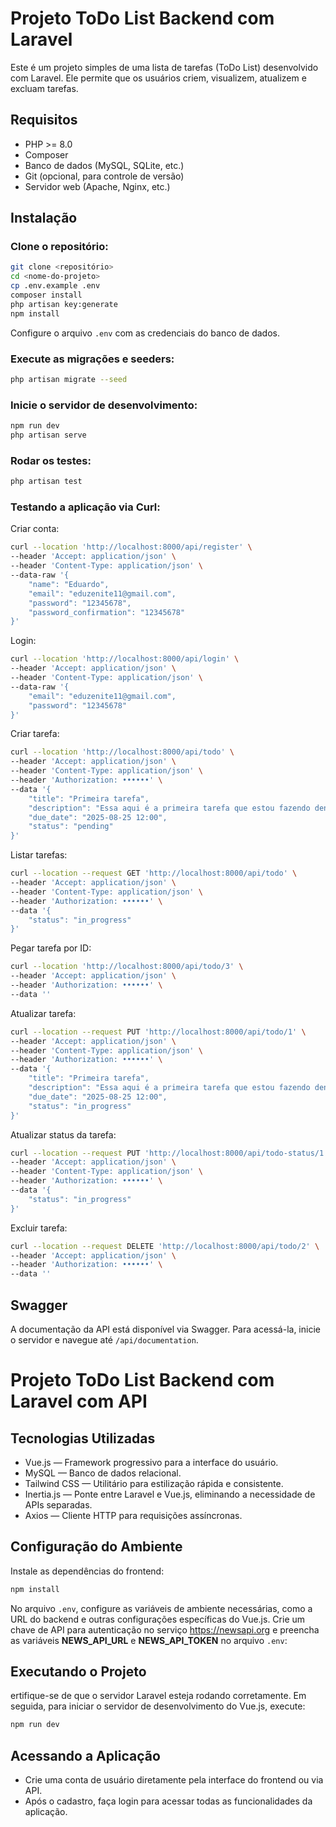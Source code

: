# Projeto ToDo List Backend com Laravel
Este é um projeto simples de uma lista de tarefas (ToDo List) desenvolvido com Laravel. Ele permite que os usuários criem, visualizem, atualizem e excluam tarefas.

## Requisitos
- PHP >= 8.0
- Composer
- Banco de dados (MySQL, SQLite, etc.)
- Git (opcional, para controle de versão)
- Servidor web (Apache, Nginx, etc.)

## Instalação
### Clone o repositório:
```bash
git clone <repositório>
cd <nome-do-projeto>
cp .env.example .env
composer install
php artisan key:generate
npm install
```
Configure o arquivo `.env` com as credenciais do banco de dados.

### Execute as migrações e seeders:
```bash
php artisan migrate --seed
```
### Inicie o servidor de desenvolvimento:
```bash
npm run dev
php artisan serve
```
### Rodar os testes:
```bash
php artisan test
```
### Testando a aplicação via Curl:

Criar conta:
```bash
curl --location 'http://localhost:8000/api/register' \
--header 'Accept: application/json' \
--header 'Content-Type: application/json' \
--data-raw '{
    "name": "Eduardo",
    "email": "eduzenite11@gmail.com",
    "password": "12345678",
    "password_confirmation": "12345678"
}'
```
Login:
```bash
curl --location 'http://localhost:8000/api/login' \
--header 'Accept: application/json' \
--header 'Content-Type: application/json' \
--data-raw '{
    "email": "eduzenite11@gmail.com",
    "password": "12345678"
}'
```
Criar tarefa:
```bash
curl --location 'http://localhost:8000/api/todo' \
--header 'Accept: application/json' \
--header 'Content-Type: application/json' \
--header 'Authorization: ••••••' \
--data '{
    "title": "Primeira tarefa",
    "description": "Essa aqui é a primeira tarefa que estou fazendo dentro do sistema como teste.",
    "due_date": "2025-08-25 12:00",
    "status": "pending"
}'
```
Listar tarefas:
```bash
curl --location --request GET 'http://localhost:8000/api/todo' \
--header 'Accept: application/json' \
--header 'Content-Type: application/json' \
--header 'Authorization: ••••••' \
--data '{
    "status": "in_progress"
}'
```
Pegar tarefa por ID:
```bash
curl --location 'http://localhost:8000/api/todo/3' \
--header 'Accept: application/json' \
--header 'Authorization: ••••••' \
--data ''
```
Atualizar tarefa:
```bash
curl --location --request PUT 'http://localhost:8000/api/todo/1' \
--header 'Accept: application/json' \
--header 'Content-Type: application/json' \
--header 'Authorization: ••••••' \
--data '{
    "title": "Primeira tarefa",
    "description": "Essa aqui é a primeira tarefa que estou fazendo dentro do sistema como teste.",
    "due_date": "2025-08-25 12:00",
    "status": "in_progress"
}'
```
Atualizar status da tarefa:
```bash
curl --location --request PUT 'http://localhost:8000/api/todo-status/1' \
--header 'Accept: application/json' \
--header 'Content-Type: application/json' \
--header 'Authorization: ••••••' \
--data '{
    "status": "in_progress"
}'
```
Excluir tarefa:
```bash
curl --location --request DELETE 'http://localhost:8000/api/todo/2' \
--header 'Accept: application/json' \
--header 'Authorization: ••••••' \
--data ''
```
## Swagger
A documentação da API está disponível via Swagger. Para acessá-la, inicie o servidor e navegue até `/api/documentation`.

# Projeto ToDo List Backend com Laravel com API

## Tecnologias Utilizadas
- Vue.js — Framework progressivo para a interface do usuário.
- MySQL — Banco de dados relacional.
- Tailwind CSS — Utilitário para estilização rápida e consistente.
- Inertia.js — Ponte entre Laravel e Vue.js, eliminando a necessidade de APIs separadas.
- Axios — Cliente HTTP para requisições assíncronas.

## Configuração do Ambiente
Instale as dependências do frontend:
```bash
npm install
```
No arquivo `.env`, configure as variáveis de ambiente necessárias, como a URL do backend e outras configurações específicas do Vue.js.
Crie um chave de API para autenticação no serviço https://newsapi.org e preencha as variáveis **NEWS_API_URL** e **NEWS_API_TOKEN** no arquivo `.env`:

## Executando o Projeto
ertifique-se de que o servidor Laravel esteja rodando corretamente.
Em seguida, para iniciar o servidor de desenvolvimento do Vue.js, execute:
```bash
npm run dev
```

## Acessando a Aplicação
- Crie uma conta de usuário diretamente pela interface do frontend ou via API.
- Após o cadastro, faça login para acessar todas as funcionalidades da aplicação.
